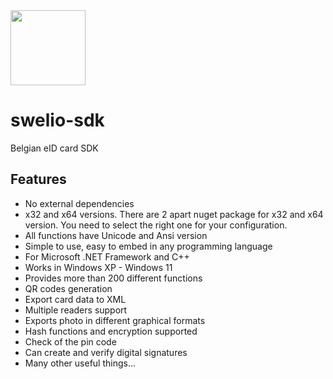 <img src="https://github.com/perevoznyk/swelio-sdk/raw/master/Swelio_icon.png" width="120">

# swelio-sdk
Belgian eID card SDK

## Features
* No external dependencies
* x32 and x64 versions. There are 2 apart nuget package for x32 and x64 version. You need to select the right one for your configuration.
* All functions have Unicode and Ansi version
* Simple to use, easy to embed in any programming language
* For Microsoft .NET Framework and C++
* Works in Windows XP - Windows 11
* Provides more than 200 different functions
* QR codes generation
* Export card data to XML
* Multiple readers support
* Exports photo in different graphical formats
* Hash functions and encryption supported
* Check of the pin code
* Can create and verify digital signatures
* Many other useful things...
